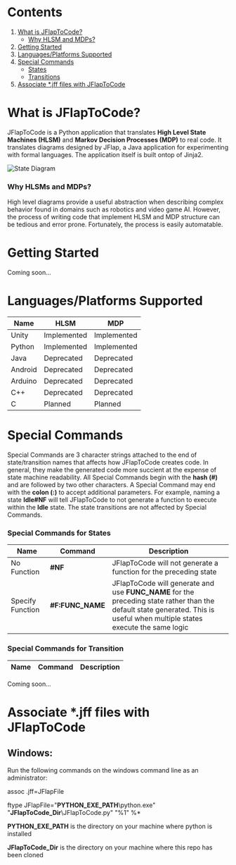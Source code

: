 # Contents
1. [What is JFlapToCode?](../../#what-is-jflaptocode)
    * [Why HLSM and MDPs?](../../#why-hlsms-and-mdps)
2. [Getting Started](../../#getting-started)
3. [Languages/Platforms Supported](../../#languagesplatforms-supported)
4. [Special Commands](../../#special-commands)
    * [States](../../#special-commands-for-states)
    * [Transitions](../../#special-commands-for-transitions)
5. [Associate *.jff files with JFlapToCode](../../#associate-jff-files-with-jflaptocode)


# What is JFlapToCode?

JFlapToCode is a Python application that translates **High Level State Machines (HLSM)** and **Markov Decision Processes (MDP)** to real code. It translates diagrams designed by JFlap, a Java application for experimenting with formal languages. The application itself is built ontop of Jinja2.

![State Diagram](http://acsweb.ucsd.edu/~mmg005/img/SimpleRPiHLSM_2.png)

### Why HLSMs and MDPs?
High level diagrams provide a useful abstraction when describing complex behavior found in domains such as robotics and video game AI. However, the process of writing code that implement HLSM and MDP structure can be tedious and error prone. Fortunately, the process is easily automatable.  

# Getting Started
Coming soon...

# Languages/Platforms Supported
| Name   | HLSM | MDP
| ---    | ---  | ---
| Unity  | Implemented | Implemented
| Python | Implemented | Implemented
| Java   | Deprecated  | Deprecated
| Android | Deprecated  | Deprecated
| Arduino | Deprecated  | Deprecated
| C++     | Deprecated  | Deprecated
| C       | Planned     | Planned
# Special Commands

Special Commands are 3 character strings attached to the end of state/transition names that affects how JFlapToCode creates code. In general, they make the generated code more succient at the expense of state machine readability. All Special Commands begin with the **hash (#)** and are followed by two other characters. A Special Command may end with the **colon (:)** to accept additional parameters. For example, naming a state **Idle#NF** will tell JFlapToCode to not generate a function to execute within the **Idle** state. The state transitions are not affected by Special Commands. 
### Special Commands for States

| Name | Command | Description 
| ---  | ---    | ---
| No Function  | **#NF** | JFlapToCode will not generate a function for the preceding state
| Specify Function | **#F:FUNC_NAME** | JFlapToCode will generate and use **FUNC_NAME** for the preceding state rather than the default state generated. This is useful when multiple states execute the same logic

### Special Commands for Transition
| Name | Command | Description
| ---  | ---     | ---

Coming soon...

# Associate *.jff files with JFlapToCode

## Windows:

Run the following commands on the windows command line as an administrator:

assoc .jff=JFlapFile

ftype JFlapFile="**PYTHON_EXE_PATH**\python.exe" "**JFlapToCode_Dir**\JFlapToCode.py" "%1" %*

**PYTHON_EXE_PATH** is the directory on your machine where python is installed

**JFlapToCode_Dir** is the directory on your machine where this repo has been cloned
